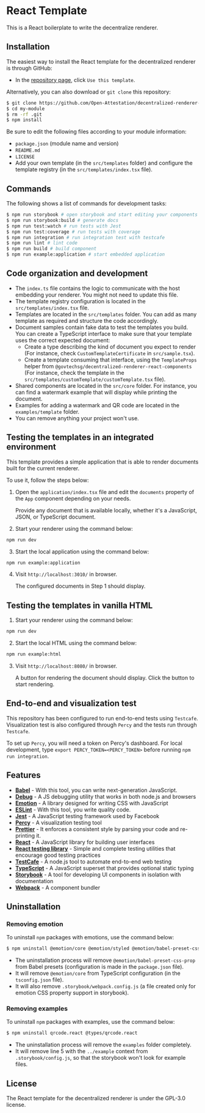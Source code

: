 # React Template

This is a React boilerplate to write the decentralize renderer.

## Installation

The easiest way to install the React template for the decentralized renderer is through GitHub: 

- In the [repository page](https://github.com/Open-Attestation/decentralized-renderer-react-template), click `Use this template`.

Alternatively, you can also download or `git clone` this repository:

```sh
$ git clone https://github.com/Open-Attestation/decentralized-renderer-react-template.git my-module
$ cd my-module
$ rm -rf .git
$ npm install
```

Be sure to edit the following files according to your module information:

- `package.json` (module name and version)
- `README.md`
- `LICENSE`
- Add your own template (in the `src/templates` folder) and configure the template registry (in the `src/templates/index.tsx` file).

## Commands

The following shows a list of commands for development tasks:

```sh
$ npm run storybook # open storybook and start editing your components
$ npm run storybook:build # generate docs
$ npm run test:watch # run tests with Jest
$ npm run test:coverage # run tests with coverage
$ npm run integration # run integration test with testcafe
$ npm run lint # lint code
$ npm run build # build component
$ npm run example:application # start embedded application
```

## Code organization and development

- The `index.ts` file contains the logic to communicate with the host embedding your renderer. You might not need to update this file.
- The template registry configuration is located in the `src/templates/index.tsx` file.
- Templates are located in the `src/templates` folder. You can add as many template as required and structure the code accordingly.
- Document samples contain fake data to test the templates you build. You can create a TypeScript interface to make sure that your template uses the correct expected document:
  - Create a type describing the kind of document you expect to render (For instance, check `CustomTemplateCertificate` in `src/sample.tsx`).
  - Create a template consuming that interface, using the `TemplateProps` helper from `@govtechsg/decentralized-renderer-react-components` (For instance, check the template in the `src/templates/customTemplate/customTemplate.tsx` file).
- Shared components are located in the `src/core` folder. For instance, you can find a watermark example that will display while printing the document.
- Examples for adding a watermark and QR code are located in the `examples/template` folder.
- You can remove anything your project won't use.

## Testing the templates in an integrated environment

This template provides a simple application that is able to render documents built for the current renderer. 

To use it, follow the steps below:

1. Open the `application/index.tsx` file and edit the `documents` property of the `App` component depending on your needs.

    Provide any document that is available locally, whether it's a JavaScript, JSON, or TypeScript document.

2. Start your renderer using the command below: 
```bash
npm run dev
```

3. Start the local application using the command below:
 
 ```bash
 npm run example:application
 ```

4. Visit `http://localhost:3010/` in browser. 

    The configured documents in Step 1 should display.

## Testing the templates in vanilla HTML

1. Start your renderer using the command below: 

```bash
npm run dev
```

2. Start the local HTML using the command below: 

```bash
npm run example:html
```

3. Visit `http://localhost:8080/` in browser. 

    A button for rendering the document should display. Click the button to start rendering.

## End-to-end and visualization test

This repository has been configured to run end-to-end tests using `Testcafe`. Visualization test is also configured through `Percy` and the tests run through `Testcafe`.

To set up `Percy`, you will need a token on Percy's dashboard. For local development, type `export PERCY_TOKEN=<PERCY_TOKEN>` before running `npm run integration`.
  

## Features
- [**Babel**](https://babeljs.io/) - With this tool, you can write next-generation JavaScript.
- [**Debug**](https://github.com/visionmedia/debug) - A JS debugging utility that works in both node.js and browsers
- [**Emotion**](https://emotion.sh/) - A library designed for writing CSS with JavaScript
- [**ESLint**](http://eslint.org/) - With this tool, you write quality code.
- [**Jest**](https://facebook.github.io/jest) - A JavaScript testing framework used by Facebook
- [**Percy**](http://percy.io/) - A visualization testing tool
- [**Prettier**](https://prettier.io/) - It enforces a consistent style by parsing your code and re-printing it.
- [**React**](http://reactjs.org/) - A JavaScript library for building user interfaces
- [**React testing library**](https://testing-library.com/) - Simple and complete testing utilities that encourage good testing practices
- [**TestCafe**](https://devexpress.github.io/testcafe/) - A node.js tool to automate end-to-end web testing
- [**TypeScript**](https://www.typescriptlang.org/) - A JavaScript superset that provides optional static typing
- [**Storybook**](https://storybook.js.org/) - A tool for developing UI components in isolation with documentation
- [**Webpack**](https://webpack.js.org/) - A component bundler


## Uninstallation

### Removing emotion

To uninstall `npm` packages with emotions, use the command below:

```sh
$ npm uninstall @emotion/core @emotion/styled @emotion/babel-preset-css-prop
```

- The uninstallation process will remove `@emotion/babel-preset-css-prop` from Babel presets (configuration is made in the `package.json` file).
- It will remove `@emotion/core` from TypeScript configuration (in the `tsconfig.json` file).
- It will also remove `.storybook/webpack.config.js` (a file created only for emotion CSS property support in storybook).

### Removing examples

To uninstall `npm` packages with examples, use the command below:

```sh
$ npm uninstall qrcode.react @types/qrcode.react
```

- The uninstallation process will remove the `examples` folder completely.
- It will remove line 5 with the `../example` context from `.storybook/config.js`, so that the storybook won't look for example files.

## License

The React template for the decentralized renderer is under the GPL-3.0 license.
<!--Flag: Question here - according to the License in this repository, it is under Apache 2.0 license. It needs a double-check.-->
